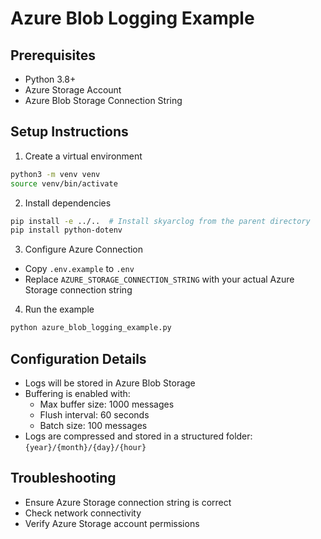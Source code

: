 # Azure Blob Logging Example

## Prerequisites
- Python 3.8+
- Azure Storage Account
- Azure Blob Storage Connection String

## Setup Instructions

1. Create a virtual environment
```bash
python3 -m venv venv
source venv/bin/activate
```

2. Install dependencies
```bash
pip install -e ../..  # Install skyarclog from the parent directory
pip install python-dotenv
```

3. Configure Azure Connection
- Copy `.env.example` to `.env`
- Replace `AZURE_STORAGE_CONNECTION_STRING` with your actual Azure Storage connection string

4. Run the example
```bash
python azure_blob_logging_example.py
```

## Configuration Details
- Logs will be stored in Azure Blob Storage
- Buffering is enabled with:
  - Max buffer size: 1000 messages
  - Flush interval: 60 seconds
  - Batch size: 100 messages
- Logs are compressed and stored in a structured folder: `{year}/{month}/{day}/{hour}`

## Troubleshooting
- Ensure Azure Storage connection string is correct
- Check network connectivity
- Verify Azure Storage account permissions

